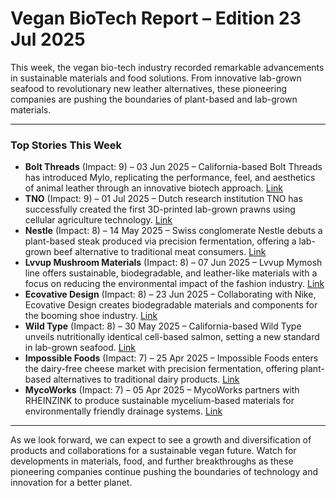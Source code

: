  # Vegan BioTech Report – Edition 23 Jul 2025

This week, the vegan bio-tech industry recorded remarkable advancements in sustainable materials and food solutions. From innovative lab-grown seafood to revolutionary new leather alternatives, these pioneering companies are pushing the boundaries of plant-based and lab-grown materials.

---
### Top Stories This Week

*   **Bolt Threads** (Impact: 9) – 03 Jun 2025 – California-based Bolt Threads has introduced Mylo, replicating the performance, feel, and aesthetics of animal leather through an innovative biotech approach. [Link](https://boltthreads.com/mylo-launch/)
*   **TNO** (Impact: 9) – 01 Jul 2025 – Dutch research institution TNO has successfully created the first 3D-printed lab-grown prawns using cellular agriculture technology. [Link](https://www.tno.nl/en/news-and-media/news/2025/07/time-to-introduce-the-first-3d-printed-lab-grown-shrimp)
*   **Nestle** (Impact: 8) – 14 May 2025 – Swiss conglomerate Nestle debuts a plant-based steak produced via precision fermentation, offering a lab-grown beef alternative to traditional meat consumers. [Link](https://www.nestle.com/media/news/nestle-debuts-plant-based-steak-made-via-precision-fermentation)
*   **Lvvup Mushroom Materials** (Impact: 8) – 07 Jun 2025 – Lvvup Mymosh line offers sustainable, biodegradable, and leather-like materials with a focus on reducing the environmental impact of the fashion industry. [Link](https://lvvup.co/mymosh/)
*   **Ecovative Design** (Impact: 8) – 23 Jun 2025 – Collaborating with Nike, Ecovative Design creates biodegradable materials and components for the booming shoe industry. [Link](https://ecovativedesign.com/ecovative-design-partners-with-nike-to-develop-sustainable-shoe-components/)
*   **Wild Type** (Impact: 8) – 30 May 2025 – California-based Wild Type unveils nutritionally identical cell-based salmon, setting a new standard in lab-grown seafood. [Link](https://www.wildtype.co/)
*   **Impossible Foods** (Impact: 7) – 25 Apr 2025 – Impossible Foods enters the dairy-free cheese market with precision fermentation, offering plant-based alternatives to traditional dairy products. [Link](https://www.impossiblefoods.com/news/dairy-free-cheese-made-with-precision-fermentation)
*   **MycoWorks** (Impact: 7) – 05 Apr 2025 – MycoWorks partners with RHEINZINK to produce sustainable mycelium-based materials for environmentally friendly drainage systems. [Link](https://www.mycoworks.com/news/rehau-mycelium)
---

As we look forward, we can expect to see a growth and diversification of products and collaborations for a sustainable vegan future. Watch for developments in materials, food, and further breakthroughs as these pioneering companies continue pushing the boundaries of technology and innovation for a better planet.